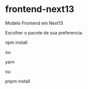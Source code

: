 # frontend-next13
Modelo Frontend em Next13

Escolher o pacote de sua preferencia.

npm install

ou

yarn

ou

pnpm install
